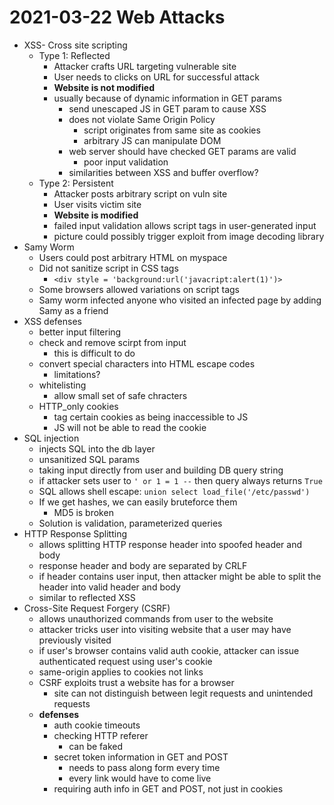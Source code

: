 # 2021-03-22 Web Attacks

* XSS- Cross site scripting
  * Type 1: Reflected
    * Attacker crafts URL targeting vulnerable site
    * User needs to clicks on URL for successful attack
    * **Website is not modified**
    * usually because of dynamic information in GET params
      * send unescaped JS in GET param to cause XSS
      * does not violate Same Origin Policy
        * script originates from same site as cookies
        * arbitrary JS can manipulate DOM
      * web server should have checked GET params are valid
        * poor input validation
      * similarities between XSS and buffer overflow?
  * Type 2: Persistent
    * Attacker posts arbitrary script on vuln site
    * User visits victim site
    * **Website is modified**
    * failed input validation allows script tags in user-generated input
    * picture could possibly trigger exploit from image decoding library
* Samy Worm
  * Users could post arbitrary HTML on myspace
  * Did not sanitize script in CSS tags
    * `<div style = 'background:url('javacript:alert(1)')>`
  * Some browsers allowed variations on script tags
  * Samy worm infected anyone who visited an infected page by adding Samy as a friend
* XSS defenses
  * better input filtering
  * check and remove scirpt from input
    * this is difficult to do
  * convert special characters into HTML escape codes
    * limitations?
  * whitelisting
    * allow small set of safe chracters
  * HTTP_only cookies
    * tag certain cookies as being inaccessible to JS
    * JS will not be able to read the cookie
* SQL injection
  * injects SQL into the db layer
  * unsanitized SQL params
  * taking input directly from user and building DB query string
  * if attacker sets user to `' or 1 = 1 --` then query always returns `True`
  * SQL allows shell escape: `union select load_file('/etc/passwd')`
  * If we get hashes, we can easily bruteforce them
    * MD5 is broken
  * Solution is validation, parameterized queries
* HTTP Response Splitting
  * allows splitting HTTP response header into spoofed header and body
  * response header and body are separated by CRLF
  * if header contains user input, then attacker might be able to split the header into valid header and body
  * similar to reflected XSS
* Cross-Site Request Forgery (CSRF)
  * allows unauthorized commands from user to the website
  * attacker tricks user into visiting website that a user may have previously visited
  * if user's browser contains valid auth cookie, attacker can issue authenticated request using user's cookie
  * same-origin applies to cookies not links
  * CSRF exploits trust a website has for a browser
    * site can not distinguish between legit requests and unintended requests
  * **defenses**
    * auth cookie timeouts
    * checking HTTP referer
      * can be faked
    * secret token information in GET and POST
      * needs to pass along form every time
      * every link would have to come live
    * requiring auth info in GET and POST, not just in cookies

